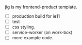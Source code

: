 jig is my frontend-product template.

- [ ] production build for ie11
- [ ] test
- [ ] css styling.
- [ ] service-worker (on work-box)
- [ ] more example code.
